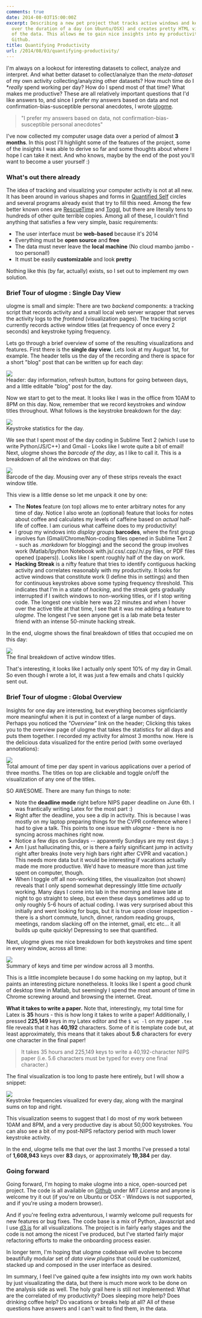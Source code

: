 ```yaml
---
comments: true
date: 2014-08-03T15:00:00Z
excerpt: Describing a new pet project that tracks active windows and keystroke frequencies
  over the duration of a day (on Ubuntu/OSX) and creates pretty HTML visualizations
  of the data. This allows me to gain nice insights into my productivity. Code on
  Github.
title: Quantifying Productivity
url: /2014/08/03/quantifying-productivity/
---
```


I'm always on a lookout for interesting datasets to collect, analyze and interpret. And what better dataset to collect/analyze than the *meta-dataset* of my own activity collecting/analyzing other datasets? How much time do I **really* spend working per day? How do I spend most of that time? What makes me productive? These are all relatively important questions that I'd like answers to, and since I prefer my answers based on data and not confirmation-bias-susceptible personal anecdotes, I wrote [ulogme](https://github.com/karpathy/ulogme).

> "I prefer my answers based on data, not confirmation-bias-susceptible personal anecdotes"

I've now collected my computer usage data over a period of almost **3 months**. In this post I'll highlight some of the features of the project, some of the insights I was able to derive so far and some thoughts about where I hope I can take it next. And who knows, maybe by the end of the post you'll want to become a user yourself :)

### What's out there already
The idea of tracking and visualizing your computer activity is not at all new. It has been around in various shapes and forms in [Quantified Self](http://en.wikipedia.org/wiki/Quantified_Self) circles and several programs already exist that try to fill this need. Among the few better known ones are [RescueTime](https://www.rescuetime.com/) and [Toggl](https://www.toggl.com/), but there are literally tens to hundreds of other quite terrible copies. Among all of these, I couldn't find anything that satisfies a few very simple, basic requirements:

- The user interface must be **web-based** because it's 2014
- Everything must be **open source** and **free**
- The data must never leave the **local machine** (No cloud mambo jambo - too personal!)
- It must be easily **customizable** and look **pretty**

Nothing like this (by far, actually) exists, so I set out to implement my own solution.

### Brief Tour of ulogme : Single Day View

ulogme is small and simple: There are two *backend* components: a tracking script that records activity and a small local web server wrapper that serves the activity logs to the *frontend* (visualization pages). The tracking script currently records active window titles (at frequency of once every 2 seconds) and keystroke typing frequency.

Lets go through a brief overview of some of the resulting visualizations and features. First there is the **single day view**. Lets look at my August 1st, for example. The header tells us the day of the recording and there is space for a short "blog" post that can be written up for each day:

<div class="imgcap">
<img src="/assets/ulogme_sv1.jpeg">
<div class="thecap">Header: day information, refresh button, buttons for going between days, and a little editable "blog" post for the day.</div>
</div>

Now we start to get to the meat. It looks like I was in the office from 10AM to 8PM on this day. Now, remember that we record keystrokes and window titles throughout. What follows is the keystroke breakdown for the day:

<div class="imgcap">
<img src="/assets/ulogme_sv2.jpeg">
<div class="thecap">Keystroke statistics for the day.</div>
</div>

We see that I spent most of the day coding in Sublime Text 2 (which I use to write Python/JS/C++) and Gmail - Looks like I wrote quite a bit of email! Next, ulogme shows the *barcode of the day*, as I like to call it. This is a breakdown of all the windows on that day:

<div class="imgcap">
<img src="/assets/ulogme_sv3.jpeg">
<div class="thecap">Barcode of the day. Mousing over any of these strips reveals the exact window title.</div>
</div>

This view is a little dense so let me unpack it one by one:

- The **Notes** feature (on top) allows me to enter arbitrary notes for any time of day. Notice I also wrote an (optional) feature that looks for notes about coffee and calculates my levels of caffeine based on *actual* half-life of coffee. I am curious what caffeine does to my productivity!
- I group my windows into *display groups* **barcodes**, where the first group involves fun (Gmail/Chrome/Non-coding files opened in Sublime Text 2 - such as *.markdown* for blogging) and the second the group involves work (Matlab/Ipython Notebook with.js/.css/.cpp/.h/.py files, or PDF files opened (papers)). Looks like I spent roughly half of the day on work.
- **Hacking Streak** is a nifty feature that tries to identify contiguous hacking activity and correlates reasonably with my productivity. It looks for active windows that constitute work (I define this in settings) and then for continuous keystrokes above some typing frequency threshold. This indicates that I'm in a state of *hacking*, and the streak gets gradually interrupted if I switch windows to non-working titles, or if I stop writing code. The longest one visible here was 22 minutes and when I hover over the active title at that time, I see that it was me adding a feature to *ulogme*. The longest I've seen anyone get is a lab mate beta tester friend with an intense 50-minute hacking streak.

In the end, ulogme shows the final breakdown of titles that occupied me on this day:

<div class="imgcap">
<img src="/assets/ulogme_sv4.jpeg">
<div class="thecap">The final breakdown of active window titles.</div>
</div>

That's interesting, it looks like I actually only spent 10% of my day in Gmail. So even though I wrote a lot, it was just a few emails and chats I quickly sent out.

### Brief Tour of ulogme : Global Overview

Insights for one day are interesting, but everything becomes signficiantly more meaningful when it is put in context of a large number of days. Perhaps you noticed the *"Overview"* link on the header; Clicking this takes you to the overview page of ulogme that takes the statistics for all days and puts them together. I recorded my activity for almost 3 months now. Here is the delicious data visualized for the entire period (with some overlayed annotations):

<div class="imgcap">
<img src="/assets/ulogme_mv1.jpeg">
<div class="thecap">Total amount of time per day spent in various applications over a period of three months. The titles on top are clickable and toggle on/off the visualization of any one of the titles.</div>
</div>

SO AWESOME. There are many fun things to note:

- Note the **deadline mode** right before NIPS paper deadline on June 6th. I was frantically writing Latex for the most part :)
- Right after the deadline, you see a dip in activity. This is because I was mostly on my laptop preparing things for the CVPR conference where I had to give a talk. This points to one issue with *ulogme* - there is no syncing across machines right now.
- Notice a few dips on Sundays -- apparently Sundays are my rest days :)
- Am I just hallucinating this, or is there a fairly significant jump in activity right after breaks (note very high bars right after CVPR and vacation.) This needs more data but it would be interesting if vacations actually made me more productive. We'd have to measure more than just time spent on computer, though.
- When I toggle off all non-working titles, the visualizaiton (not shown) reveals that I only spend somewhat depressingly little time *actually* working. Many days I come into lab in the morning and leave late at night to go straight to sleep, but even these days sometimes add up to only roughly 5-6 hours of actual coding. I was very surprised about this initially and went looking for bugs, but it is true upon closer inspection - there is a short commute, lunch, dinner, random reading groups, meetings, random slacking off on the internet, gmail, etc etc... it all builds up quite quickly! Depressing to see that quantified.

Next, ulogme gives me nice breakdown for both keystrokes and time spent in every window, across all time:

<div class="imgcap">
<img src="/assets/ulogme_mv2.jpeg">
<div class="thecap">Summary of keys and time per window across all 3 months.</div>
</div>

This is a little incomplete because I do some hacking on my laptop, but it paints an interesting picture nonetheless. It looks like I spent a good chunk of desktop time in Matlab, but seemingly I spend the most amount of time in Chrome screwing around and browsing the internet. Great.

**What it takes to write a paper.** Note that, interestingly, my total time for Latex is **35** hours - this is how long it takes to write a paper! Additionally, I pressed **225,149** keys in my Latex editor and the `$ wc -l` on my paper `.tex` file reveals that it has **40,192** characters. Some of it is template code but, at least approximately, this means that it takes about **5.6** characters for every one character in the final paper!

> It takes 35 hours and 225,149 keys to write a 40,192-character NIPS paper (i.e. 5.6 characters must be typed for every one final character.)

The final visualization is too long to paste here entirely, but I will show a snippet:

<div class="imgcap">
<img src="/assets/ulogme_mv3.jpeg">
<div class="thecap">Keystroke frequencies visualized for every day, along with the marginal sums on top and right.</div>
</div>

This visualization seems to suggest that I do most of my work between 10AM and 8PM, and a very productive day is about 50,000 keystrokes. You can also see a bit of my post-NIPS refactory period with much lower keystroke activity.

In the end, ulogme tells me that over the last 3 months I've pressed a total of **1,608,943** keys over **83** days, or approximately **19,384** per day.

### Going forward

Going forward, I'm hoping to make ulogme into a nice, open-sourced pet project. The code is all available on [Github](https://github.com/karpathy/ulogme) under *MIT License* and anyone is welcome try it out (if you're on Ubuntu or OSX - Windows is not supported, and if you're using a modern browser).

And if you're feeling extra adventurous, I warmly welcome pull requests for new features or bug fixes. The code base is a mix of Python, Javascript and I use [d3.js](http://d3js.org/) for all visualizations. The project is in fairly early stages and the code is not among the nicest I've produced, but I've started fairly major refactoring efforts to make the onboarding process easier. 

In longer term, I'm hoping that ulogme codebase will evolve to become beautifully modular set of *data view plugins* that could be customized, stacked up and composed in the user interface as desired.

Im summary, I feel I've gained quite a few insights into my own work habits by just visualizating the data, but there is much more work to be done on the analysis side as well. The holy grail here is still not implemented: What are the correlated of my productivity? Does sleeping more help? Does drinking coffee help? Do vacations or breaks help at all? All of these questions have answers and I can't wait to find them, in the data.




